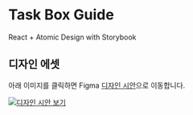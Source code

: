 # Task Box Guide

React + Atomic Design with Storybook

## 디자인 에셋

아래 이미지를 클릭하면 Figma [디자인 시안](<https://www.figma.com/file/mOI1P6bunYyC9mTpbMJg4I/Task-List-(React%2C-Atomic-Design)?node-id=7%3A415>)으로 이동합니다.

[![디자인 시안 보기](https://iili.io/h7Xfkv.png)](<https://www.figma.com/file/mOI1P6bunYyC9mTpbMJg4I/Task-List-(React%2C-Atomic-Design)?node-id=7%3A415>)
